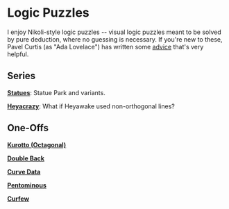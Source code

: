 # Logic Puzzles

I enjoy Nikoli-style logic puzzles -- visual logic puzzles meant to be solved by pure deduction, where no guessing is necessary. If you're new to these, Pavel Curtis (as "Ada Lovelace") has written some [advice](http://www.pavelspuzzles.com/aenigmas/advice.htm) that's very helpful.

## Series

[**Statues**](puzzlefiles/statues.md): Statue Park and variants.

[**Heyacrazy**](puzzlefiles/heyacrazy.md): What if Heyawake used non-orthogonal lines?

## One-Offs

[**Kurotto (Octagonal)**](puzzlefiles/kurotto.md)

[**Double Back**](puzzlefiles/doubleback.md)

[**Curve Data**](puzzlefiles/curvedata.md)

[**Pentominous**](puzzlefiles/pentominous.md)

[**Curfew**](puzzlefiles/curfew.md)